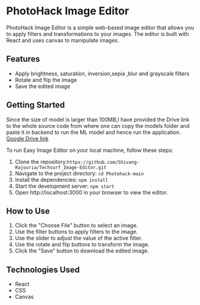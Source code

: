 # PhotoHack Image Editor

PhotoHack Image Editor is a simple web-based image editor that allows you to apply filters and transformations to your images. The editor is built with React and uses canvas to manipulate images.

## Features

- Apply brightness, saturation, inversion,sepia ,blur and grayscale filters
- Rotate and flip the image
- Save the edited image

## Getting Started

Since the size of model is larger than 100MB,I have provided the Drive link to the whole source code from where one can copy the models folder and paste it in backend to run the ML model and hence run the application.
[Google Drive link](https://drive.google.com/drive/folders/1nv1rGWSlOR0V38iULZTYBR27qZU7aRT3?usp=sharing)

To run Easy Image Editor on your local machine, follow these steps:

1. Clone the repository:`https://github.com/Shivang-Rajouria/Techsurf_Image-Editor.git`
2. Navigate to the project directory: `cd Photohack-main`
3. Install the dependencies: `npm install`
4. Start the development server: `npm start`
5. Open http://localhost:3000 in your browser to view the editor.

## How to Use

1. Click the "Choose File" button to select an image.
2. Use the filter buttons to apply filters to the image.
3. Use the slider to adjust the value of the active filter.
4. Use the rotate and flip buttons to transform the image.
5. Click the "Save" button to download the edited image.

## Technologies Used

- React
- CSS
- Canvas

